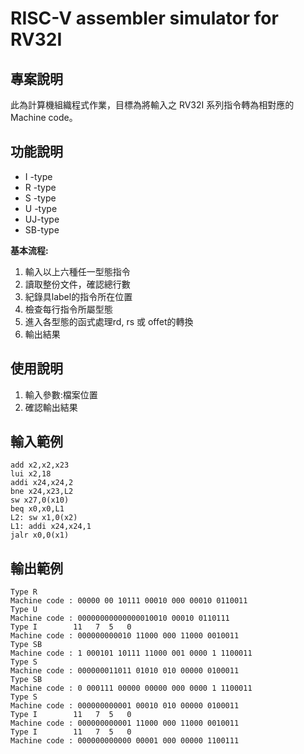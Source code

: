 # RISC-V assembler simulator for RV32I

## 專案說明
此為計算機組織程式作業，目標為將輸入之 RV32I 系列指令轉為相對應的Machine code。

## 功能說明
* I -type
* R -type
* S -type 
* U -type 
* UJ-type
* SB-type 


**基本流程:** 
1. 輸入以上六種任一型態指令
2. 讀取整份文件，確認總行數
3. 紀錄具label的指令所在位置
4. 檢查每行指令所屬型態
5. 進入各型態的函式處理rd, rs 或 offet的轉換
6. 輸出結果
 

## 使用說明
1. 輸入參數:檔案位置	
2. 確認輸出結果

## 輸入範例
	add x2,x2,x23
	lui x2,18
	addi x24,x24,2
	bne x24,x23,L2
	sw x27,0(x10)
	beq x0,x0,L1
	L2: sw x1,0(x2)
	L1: addi x24,x24,1
	jalr x0,0(x1)



## 輸出範例
	Type R
	Machine code : 00000 00 10111 00010 000 00010 0110011
	Type U
	Machine code : 00000000000000010010 00010 0110111
	Type I        11   7  5   0
	Machine code : 000000000010 11000 000 11000 0010011
	Type SB
	Machine code : 1 000101 10111 11000 001 0000 1 1100011
	Type S
	Machine code : 000000011011 01010 010 00000 0100011
	Type SB
	Machine code : 0 000111 00000 00000 000 0000 1 1100011
	Type S
	Machine code : 000000000001 00010 010 00000 0100011
	Type I        11   7  5   0
	Machine code : 000000000001 11000 000 11000 0010011
	Type I        11   7  5   0
	Machine code : 000000000000 00001 000 00000 1100111
